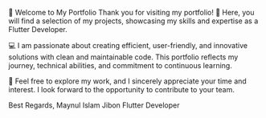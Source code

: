 👋 Welcome to My Portfolio
Thank you for visiting my portfolio! 🚀 Here, you will find a
selection of my projects, showcasing my skills and expertise 
as a Flutter Developer.

💻 I am passionate about creating efficient, 
user-friendly, and innovative solutions with clean 
and maintainable code. This portfolio reflects my journey, 
technical abilities, and commitment to continuous learning.

📂 Feel free to explore my work, and I sincerely 
appreciate your time and interest. 
I look forward to the opportunity to 
contribute to your team.

Best Regards,
Maynul Islam Jibon
Flutter Developer